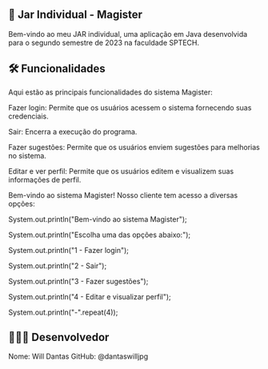 ## 🦉 Jar Individual - Magister
Bem-vindo ao meu JAR individual, uma aplicação em Java desenvolvida para o segundo semestre de 2023 na faculdade SPTECH.

## 🛠️ Funcionalidades

Aqui estão as principais funcionalidades do sistema Magister:

Fazer login: Permite que os usuários acessem o sistema fornecendo suas credenciais.

Sair: Encerra a execução do programa.

Fazer sugestões: Permite que os usuários enviem sugestões para melhorias no sistema.

Editar e ver perfil: Permite que os usuários editem e visualizem suas informações de perfil.

Bem-vindo ao sistema Magister! Nosso cliente tem acesso a diversas opções:

System.out.println("Bem-vindo ao sistema Magister");

System.out.println("Escolha uma das opções abaixo:");

System.out.println("1 - Fazer login");

System.out.println("2 - Sair");

System.out.println("3 - Fazer sugestões");

System.out.println("4 - Editar e visualizar perfil");

System.out.println("-".repeat(4));


## 👷🏻‍♂️ Desenvolvedor
Nome: Will Dantas
GitHub: @dantaswilljpg

